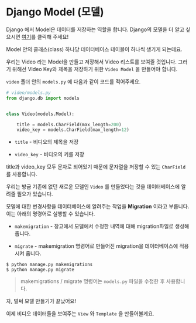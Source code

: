 # Django Model (모델)

Django 에서 Model은 데이터를 저장하는 역할을 합니다. Django의 모델을 더 알고 싶으시면 [여기](https://tutorial.djangogirls.org/ko/django_models/)를 클릭해 주세요!

Model 안의 클래스(class) 하나당 데이터베이스 테이블이 하나씩 생기게 되는데요.

우리는 Video 라는 Model을 만들고 저장해서 Video 리스트를 보여줄 것입니다. 그러기 위해선 Video Key와 제목을 저장하기 위한 `Video Model` 을 만들어야 합니다.

`video` 폴더 안의 `models.py` 에 다음과 같이 코드를 적어주세요.

```py
# video/models.py
from django.db import models


class Video(models.Model):

    title = models.CharField(max_length=200)
    video_key = models.CharField(max_length=12)
```

- `title` - 비디오의 제목을 저장

- `video_key` - 비디오의 키를 저장

title과 video_key 모두 문자로 되어있기 때문에 문자열을 저장할 수 있는 `CharField` 를 사용합니다.

우리는 방금 기존에 없던 새로운 모델인 `Video` 를 만들었다는 것을 데이터베이스에 알려줄 필요가 있습니다.

모델에 대한 변경사항을 데이터베이스에 알려주는 작업을 **Migration** 이라고 부릅니다. 이는 아래의 명령어로 실행할 수 있습니다.

- `makemigration` - 장고에서 모델에서 수정한 내역에 대해 migration파일로 생성해줍니다.

- `migrate` - makemigration 명령어로 만들어진 migration을 데이터베이스에 적용시켜 줍니다.

```shell
$ python manage.py makemigrations
$ python manage.py migrate
```

> makemigrations / migrate 명령어는 `models.py` 파일을 수정한 후 사용합니다.

자, 벌써 모델 만들기가 끝났어요!

이제 비디오 데이터들을 보여주는 `View` 와 `Template` 을 만들어볼게요.